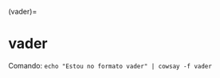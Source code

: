 (vader)=

# vader

Comando: `echo "Estou no formato vader" | cowsay -f vader`

```{literalinclude} saidas/vader.txt 
```

